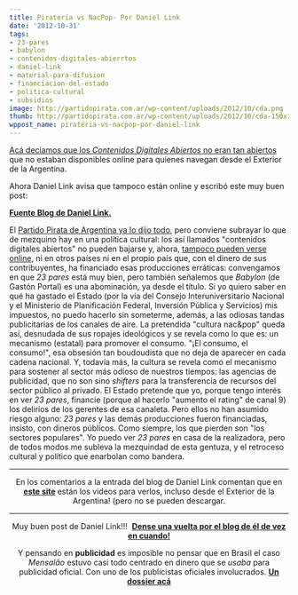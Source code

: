```yaml
---
title: Piratería vs NacPop- Por Daniel Link
date: '2012-10-31'
tags:
- 23-pares
- babylon
- contenidos-digitales-abierrtos
- daniel-link
- material-para-difusion
- financiacion-del-estado
- politica-cultural
- subsidios
image: http://partidopirata.com.ar/wp-content/uploads/2012/10/cda.png
thumb: http://partidopirata.com.ar/wp-content/uploads/2012/10/cda-150x150.png
wppost_name: pirateria-vs-nacpop-por-daniel-link
---
```


<a href="http://partidopirata.com.ar/7162/contenidos-digitales-abiertos-pero-no-tanto">Acá decíamos que los <em>Contenidos Digitales Abiertos</em> no eran tan abiertos</a> que no estaban disponibles online para quienes navegan desde el Exterior de la Argentina.

Ahora Daniel Link avisa que tampoco están online y escribó este muy buen post:

<strong><a href="http://linkillo.blogspot.com.ar/2012/10/pirateria-vs-nac.html" target="_blank">Fuente Blog de Daniel Link.</a></strong>

El <a href="http://partidopirata.com.ar/7162/contenidos-digitales-abiertos-pero-no-tanto">Partido Pirata de Argentina ya lo dijo todo</a>, pero conviene subrayar lo que de mezquino hay en una política cultural: los así llamados "contenidos digitales abiertos" no pueden bajarse y, ahora, <a href="http://cda.gob.ar/serie/918/capitulos/23-pares">tampoco pueden verse online</a>, ni en otros países ni en el propio país que, con el dinero de sus contribuyentes, ha financiado esas producciones erráticas: convengamos en que <em>23 pares</em> está muy bien, pero también señalemos que <em>Babylon</em> (de Gastón Portal) es una abominación, ya desde el título.
Si yo quiero saber en qué ha gastado el Estado (por la vía del Consejo Interuniversitario Nacional y el Ministerio de Planificación Federal, Inversión Pública y Servicios) mis impuestos, no puedo hacerlo sin someterme, además, a las odiosas tandas publicitarias de los canales de aire.
La pretendida "cultura nac&amp;pop" queda así, desnudada de sus ropajes ideológicos y se revela como lo que es: un mecanismo (estatal) para promover el consumo.
"¡El consumo, el consumo!", esa obsesión tan boudoudista que no deja de aparecer en cada cadena nacional.
Y, todavía más, la cultura se revela como el mecanismo para sostener al sector más odioso de nuestros tiempos: las agencias de publicidad, que no son sino <em>shifters</em> para la transferencia de recursos del sector público al privado.
El Estado pretende que yo, porque tengo interés en ver <em>23 pares</em>, financie (porque al hacerlo "aumento el rating" de canal 9) los delirios de los gerentes de esa canaleta.
Pero ellos no han asumido riesgo alguno: <em>23 pares</em> y las demás producciones fueron financiadas, insisto, con dineros públicos.
Como siempre, los que pierden son "los sectores populares". Yo puedo ver <em>23 pares</em> en casa de la realizadora, pero de todos modos me subleva la mezquindad de esta gentuza, y el retroceso cultural y político que enarbolan como bandera.

<hr />
<p style="text-align: center;">En los comentarios a la entrada del blog de Daniel Link comentan que en <strong><a href="http://test.cda.dcarsat.com.ar/" target="_blank">este site</a> </strong>están los videos para verlos, incluso desde el Exterior de la Argentina! (pero no se pueden descargar.</p>


<hr />
<p style="text-align: center;">Muy buen post de Daniel Link!!!  <strong><a href="http://linkillo.blogspot.com/ncr" target="_blank">Dense una vuelta por el blog de él de vez en cuando!</a></strong></p>
<p style="text-align: center;">Y pensando en <strong>publicidad</strong> es imposible no pensar que en Brasil el caso <em>Mensalão</em> estuvo casi todo centrado en dinero que se <em>usaba</em> para publicidad oficial. Con uno de los publicistas oficiales involucrados.
<strong><a href="http://www.contrapunto.com.sv/latinoamerica/dossier-brasil-caso-mensal-o" target="_blank">Un dossier acá</a></strong></p>
